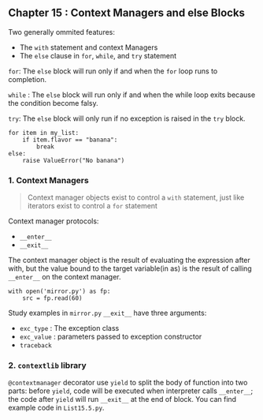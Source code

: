 ## Chapter 15 : Context Managers and else Blocks
Two generally ommited features:
- The `with` statement and context Managers
- The `else` clause in `for`, `while`, and `try` statement

`for`:
The `else` block will run only if and when the `for` loop runs to completion.

`while` :
The `else` block will run only if and when the while loop exits because the condition become falsy.

`try`:
The `else` block will only run if no exception is raised in the `try` block.

    for item in my_list:
        if item.flavor == "banana":
            break
    else:
        raise ValueError("No banana")

### 1. Context Managers
> Context manager objects exist to control a `with` statement, just like iterators exist to control a `for` statement

Context manager protocols:
- `__enter__`
- `__exit__`

The context manager object is the result of evaluating the expression after with, but the value bound to the target variable(in as) is the result of calling `__enter__` on the context manager.

    with open('mirror.py') as fp:
        src = fp.read(60)
Study examples in `mirror.py`
`__exit__` have three arguments:
- `exc_type` : The exception class
- `exc_value` : parameters passed to exception constructor
- `traceback`

### 2. `contextlib` library
`@contextmanager` decorator use `yield` to split the body of function into two parts: before `yield`, code will be executed when interpreter calls `__enter__`; the code after `yield` will run `__exit__` at the end of block.
You can find example code in `List15.5.py`.
